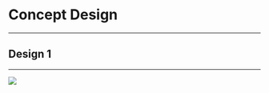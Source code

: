 # **Concept Design**  

***
## **Design 1**

***
![](file:///C:/Users/aksha/Desktop/IMG-20190214-WA0000.jpg)